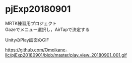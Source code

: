 # pjExp20180901  
  
MRTK練習用プロジェクト  
Gazeでメニュー選択し，AirTapで決定する  

UnityのPlay画面のGIF  

https://github.com/Omoikane-llc/pjExp20180901/blob/master/play_view_20180901_001.gif
